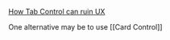[How Tab Control can ruin UX](https://youtu.be/xRTql7giLp8)

One alternative may be to use [[Card Control]]

